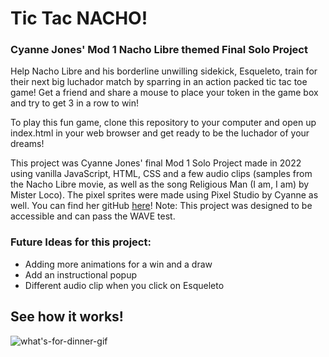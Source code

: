 # Tic Tac NACHO!
### Cyanne Jones' Mod 1 Nacho Libre themed Final Solo Project

Help Nacho Libre and his borderline unwilling sidekick, Esqueleto, train for their next big luchador match by sparring in an action packed tic tac toe game! Get a friend and share a mouse to place your token in the game box and try to get 3 in a row to win!

To play this fun game, clone this repository to your computer and open up index.html in your web browser and get ready to be the luchador of your dreams!

This project was Cyanne Jones' final Mod 1 Solo Project made in 2022 using vanilla JavaScript, HTML, CSS and a few audio clips (samples from the Nacho Libre movie, as well as the song Religious Man (I am, I am) by Mister Loco). The pixel sprites were made using Pixel Studio by Cyanne as well. You can find her gitHub [here](https://github.com/Cyanne-Jones)! Note: This project was designed to be accessible and can pass the WAVE test.

### Future Ideas for this project:
- Adding more animations for a win and a draw
- Add an instructional popup
- Different audio clip when you click on Esqueleto

## See how it works!

![what's-for-dinner-gif](https://imgur.com/eNpYG5I)
